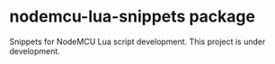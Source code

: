 # nodemcu-lua-snippets package

Snippets for NodeMCU Lua script development. This project is under development.